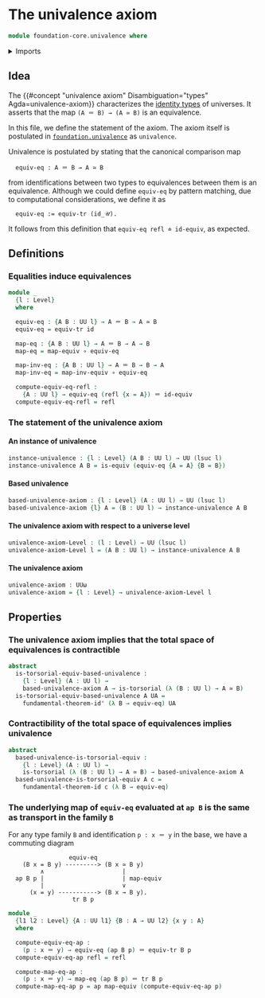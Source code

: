 # The univalence axiom

```agda
module foundation-core.univalence where
```

<details><summary>Imports</summary>

```agda
open import foundation.action-on-identifications-functions
open import foundation.fundamental-theorem-of-identity-types
open import foundation.transport-along-identifications
open import foundation.universe-levels

open import foundation-core.equivalences
open import foundation-core.function-types
open import foundation-core.identity-types
open import foundation-core.torsorial-type-families
```

</details>

## Idea

The {{#concept "univalence axiom" Disambiguation="types" Agda=univalence-axiom}}
characterizes the [identity types](foundation-core.identity-types.md) of
universes. It asserts that the map `(A ＝ B) → (A ≃ B)` is an equivalence.

In this file, we define the statement of the axiom. The axiom itself is
postulated in [`foundation.univalence`](foundation.univalence.md) as
`univalence`.

Univalence is postulated by stating that the canonical comparison map

```text
  equiv-eq : A ＝ B → A ≃ B
```

from identifications between two types to equivalences between them is an
equivalence. Although we could define `equiv-eq` by pattern matching, due to
computational considerations, we define it as

```text
  equiv-eq := equiv-tr (id_𝒰).
```

It follows from this definition that `equiv-eq refl ≐ id-equiv`, as expected.

## Definitions

### Equalities induce equivalences

```agda
module _
  {l : Level}
  where

  equiv-eq : {A B : UU l} → A ＝ B → A ≃ B
  equiv-eq = equiv-tr id

  map-eq : {A B : UU l} → A ＝ B → A → B
  map-eq = map-equiv ∘ equiv-eq

  map-inv-eq : {A B : UU l} → A ＝ B → B → A
  map-inv-eq = map-inv-equiv ∘ equiv-eq

  compute-equiv-eq-refl :
    {A : UU l} → equiv-eq (refl {x = A}) ＝ id-equiv
  compute-equiv-eq-refl = refl
```

### The statement of the univalence axiom

#### An instance of univalence

```agda
instance-univalence : {l : Level} (A B : UU l) → UU (lsuc l)
instance-univalence A B = is-equiv (equiv-eq {A = A} {B = B})
```

#### Based univalence

```agda
based-univalence-axiom : {l : Level} (A : UU l) → UU (lsuc l)
based-univalence-axiom {l} A = (B : UU l) → instance-univalence A B
```

#### The univalence axiom with respect to a universe level

```agda
univalence-axiom-Level : (l : Level) → UU (lsuc l)
univalence-axiom-Level l = (A B : UU l) → instance-univalence A B
```

#### The univalence axiom

```agda
univalence-axiom : UUω
univalence-axiom = {l : Level} → univalence-axiom-Level l
```

## Properties

### The univalence axiom implies that the total space of equivalences is contractible

```agda
abstract
  is-torsorial-equiv-based-univalence :
    {l : Level} (A : UU l) →
    based-univalence-axiom A → is-torsorial (λ (B : UU l) → A ≃ B)
  is-torsorial-equiv-based-univalence A UA =
    fundamental-theorem-id' (λ B → equiv-eq) UA
```

### Contractibility of the total space of equivalences implies univalence

```agda
abstract
  based-univalence-is-torsorial-equiv :
    {l : Level} (A : UU l) →
    is-torsorial (λ (B : UU l) → A ≃ B) → based-univalence-axiom A
  based-univalence-is-torsorial-equiv A c =
    fundamental-theorem-id c (λ B → equiv-eq)
```

### The underlying map of `equiv-eq` evaluated at `ap B` is the same as transport in the family `B`

For any type family `B` and identification `p : x ＝ y` in the base, we have a
commuting diagram

```text
                 equiv-eq
    (B x = B y) ---------> (B x ≃ B y)
         ∧                      |
  ap B p |                      | map-equiv
         |                      ∨
      (x = y) -----------> (B x → B y).
                  tr B p
```

```agda
module _
  {l1 l2 : Level} {A : UU l1} {B : A → UU l2} {x y : A}
  where

  compute-equiv-eq-ap :
    (p : x ＝ y) → equiv-eq (ap B p) ＝ equiv-tr B p
  compute-equiv-eq-ap refl = refl

  compute-map-eq-ap :
    (p : x ＝ y) → map-eq (ap B p) ＝ tr B p
  compute-map-eq-ap p = ap map-equiv (compute-equiv-eq-ap p)
```
